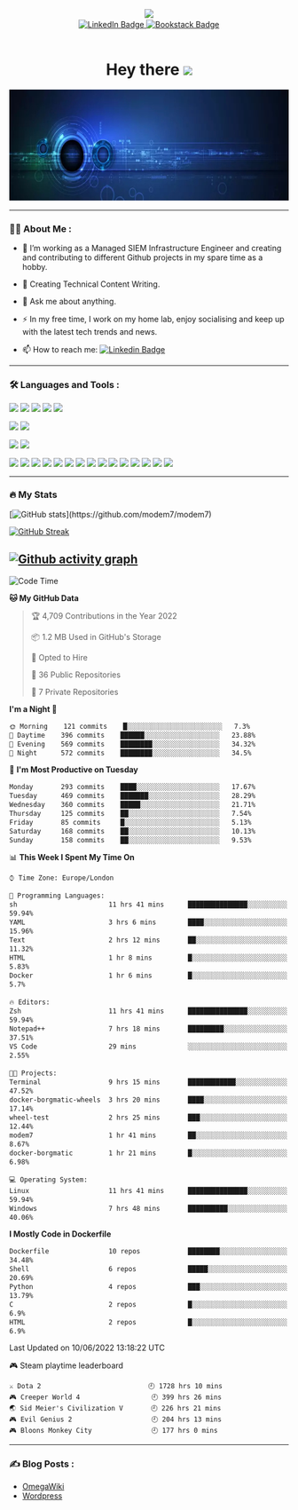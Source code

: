 <div id="header" align="center">
  <img src="https://media.giphy.com/media/f3iwJFOVOwuy7K6FFw/giphy.gif" width="300"/>
<div id="badges">
  <a href="https://www.linkedin.com/in/alexlaneit/">
    <img src="https://img.shields.io/badge/LinkedIn-blue?style=for-the-badge&logo=linkedin&logoColor=white" alt="LinkedIn Badge"/>
  </a>
  <a href="https://omegawiki.modem7.com">
  <img src="https://img.shields.io/badge/Bookstack-blue?style=for-the-badge&logo=BookStack&logoColor=white" alt="Bookstack Badge"/>
  </a>
</div>
  <img src="https://komarev.com/ghpvc/?username=modem7&style=flat-square&color=blue" alt=""/>
<h1>
  Hey there
  <img src="https://media.giphy.com/media/hvRJCLFzcasrR4ia7z/giphy.gif" width="30px"/>
</h1>
</div>

<div align="center">
  <img src="https://github.com/modem7/MiscAssets/blob/master/images/ezgif-6-79e26c05da.jpg" width="800" height="200"/>
</div>

---

### :man_technologist: About Me :
- :telescope: I’m working as a Managed SIEM Infrastructure Engineer and creating and contributing to different Github projects in my spare time as a hobby.

- :seedling: Creating Technical Content Writing.

- 💬 Ask me about anything.

- :zap: In my free time, I work on my home lab, enjoy socialising and keep up with the latest tech trends and news.

- :mailbox: How to reach me: [![Linkedin Badge](https://img.shields.io/badge/-AlexLaneIT-blue?style=flat&logo=Linkedin&logoColor=white)](https://www.linkedin.com/in/alexlaneit/)

---

### :hammer_and_wrench: Languages and Tools :
![](https://img.shields.io/badge/OS-Centos-informational?style=flat&logo=centos&logoColor=white&color=981e32)
![](https://img.shields.io/badge/OS-Debian-informational?style=flat&logo=debian&logoColor=white&color=981e32)
![](https://img.shields.io/badge/OS-RHEL-informational?style=flat&logo=red-hat&logoColor=white&color=981e32)
![](https://img.shields.io/badge/OS-Ubuntu-informational?style=flat&logo=ubuntu&logoColor=white&color=981e32)
![](https://img.shields.io/badge/OS-Windows-informational?style=flat&logo=windows&logoColor=white&color=981e32)

![](https://img.shields.io/badge/Editor-Notepad++-informational?style=flat&logo=notepadplusplus&logoColor=white&color=981e32)
![](https://img.shields.io/badge/Editor-Visual_Studio_Code-informational?style=flat&logo=visual-studio-code&logoColor=white&color=981e32)


![](https://img.shields.io/badge/Shell-Bash-informational?style=flat&logo=gnu-bash&logoColor=white&color=981e32)
![](https://img.shields.io/badge/Shell-ZSH-informational?style=flat&logo=gnu-bash&logoColor=white&color=981e32)

![](https://img.shields.io/badge/Tools-3CX-informational?style=flat&logoColor=white&color=981e32)
![](https://img.shields.io/badge/Tools-Ansible-informational?style=flat&logo=ansible&logoColor=white&color=981e32)
![](https://img.shields.io/badge/Tools-Arduino-informational?style=flat&logo=arduino&logoColor=white&color=981e32)
![](https://img.shields.io/badge/Tools-Borg-informational?style=flat&logoColor=white&color=981e32)
![](https://img.shields.io/badge/Tools-Docker-informational?style=flat&logo=docker&logoColor=white&color=981e32)
![](https://img.shields.io/badge/Tools-Drone_CI-informational?style=flat&logo=drone&logoColor=white&color=981e32)
![](https://img.shields.io/badge/Tools-Git-informational?style=flat&logo=git&logoColor=white&color=981e32)
![](https://img.shields.io/badge/Tools-Github-informational?style=flat&logo=github&logoColor=white&color=981e32)
![](https://img.shields.io/badge/Tools-Gitlab-informational?style=flat&logo=gitlab&logoColor=white&color=981e32)
![](https://img.shields.io/badge/Tools-Jira-informational?style=flat&logo=jira&logoColor=white&color=981e32)
![](https://img.shields.io/badge/Tools-Kanban-informational?style=flat&logoColor=white&color=981e32)
![](https://img.shields.io/badge/Tools-Nginx-informational?style=flat&logo=nginx&logoColor=white&color=981e32)
![](https://img.shields.io/badge/Tools-Raspberry_Pi-informational?style=flat&logo=raspberry-pi&logoColor=white&color=981e32)
![](https://img.shields.io/badge/Tools-Snyk-informational?style=flat&logo=snyk&logoColor=white&color=981e32)
![](https://img.shields.io/badge/Tools-Traefik-informational?style=flat&logoColor=white&color=981e32)

---

### :fire: My Stats
[![GitHub stats](https://github-readme-stats.vercel.app/api?username=modem7&show_icons=true&theme=codeSTACKr&count_private=true")](https://github.com/modem7/modem7)

[![GitHub Streak](http://github-readme-streak-stats.herokuapp.com?user=modem7&theme=elegant&hide_border=true&date_format=j%20M%5B%20Y%5D&background=DD272700)](https://git.io/streak-stats)

[![Github activity graph](https://activity-graph.herokuapp.com/graph?username=modem7&theme=elegant&custom_title=Contribution%20Graph&hide_border=true&bg_color=%20)](https://github.com/modem7/modem7)
---

<!--START_SECTION:waka-->
![Code Time](http://img.shields.io/badge/Code%20Time-0%20secs-blue)

**🐱 My GitHub Data** 

> 🏆 4,709 Contributions in the Year 2022
 > 
> 📦 1.2 MB Used in GitHub's Storage 
 > 
> 💼 Opted to Hire
 > 
> 📜 36 Public Repositories 
 > 
> 🔑 7 Private Repositories  
 > 
**I'm a Night 🦉** 

```text
🌞 Morning    121 commits    █░░░░░░░░░░░░░░░░░░░░░░░░   7.3% 
🌆 Daytime    396 commits    ██████░░░░░░░░░░░░░░░░░░░   23.88% 
🌃 Evening    569 commits    ████████░░░░░░░░░░░░░░░░░   34.32% 
🌙 Night      572 commits    ████████░░░░░░░░░░░░░░░░░   34.5%

```
📅 **I'm Most Productive on Tuesday** 

```text
Monday       293 commits    ████░░░░░░░░░░░░░░░░░░░░░   17.67% 
Tuesday      469 commits    ███████░░░░░░░░░░░░░░░░░░   28.29% 
Wednesday    360 commits    █████░░░░░░░░░░░░░░░░░░░░   21.71% 
Thursday     125 commits    ██░░░░░░░░░░░░░░░░░░░░░░░   7.54% 
Friday       85 commits     █░░░░░░░░░░░░░░░░░░░░░░░░   5.13% 
Saturday     168 commits    ██░░░░░░░░░░░░░░░░░░░░░░░   10.13% 
Sunday       158 commits    ██░░░░░░░░░░░░░░░░░░░░░░░   9.53%

```


📊 **This Week I Spent My Time On** 

```text
⌚︎ Time Zone: Europe/London

💬 Programming Languages: 
sh                       11 hrs 41 mins      ███████████████░░░░░░░░░░   59.94% 
YAML                     3 hrs 6 mins        ████░░░░░░░░░░░░░░░░░░░░░   15.96% 
Text                     2 hrs 12 mins       ██░░░░░░░░░░░░░░░░░░░░░░░   11.32% 
HTML                     1 hr 8 mins         █░░░░░░░░░░░░░░░░░░░░░░░░   5.83% 
Docker                   1 hr 6 mins         █░░░░░░░░░░░░░░░░░░░░░░░░   5.7%

🔥 Editors: 
Zsh                      11 hrs 41 mins      ███████████████░░░░░░░░░░   59.94% 
Notepad++                7 hrs 18 mins       █████████░░░░░░░░░░░░░░░░   37.51% 
VS Code                  29 mins             ░░░░░░░░░░░░░░░░░░░░░░░░░   2.55%

🐱‍💻 Projects: 
Terminal                 9 hrs 15 mins       ████████████░░░░░░░░░░░░░   47.52% 
docker-borgmatic-wheels  3 hrs 20 mins       ████░░░░░░░░░░░░░░░░░░░░░   17.14% 
wheel-test               2 hrs 25 mins       ███░░░░░░░░░░░░░░░░░░░░░░   12.44% 
modem7                   1 hr 41 mins        ██░░░░░░░░░░░░░░░░░░░░░░░   8.67% 
docker-borgmatic         1 hr 21 mins        █░░░░░░░░░░░░░░░░░░░░░░░░   6.98%

💻 Operating System: 
Linux                    11 hrs 41 mins      ███████████████░░░░░░░░░░   59.94% 
Windows                  7 hrs 48 mins       ██████████░░░░░░░░░░░░░░░   40.06%

```

**I Mostly Code in Dockerfile** 

```text
Dockerfile               10 repos            ████████░░░░░░░░░░░░░░░░░   34.48% 
Shell                    6 repos             █████░░░░░░░░░░░░░░░░░░░░   20.69% 
Python                   4 repos             ███░░░░░░░░░░░░░░░░░░░░░░   13.79% 
C                        2 repos             █░░░░░░░░░░░░░░░░░░░░░░░░   6.9% 
HTML                     2 repos             █░░░░░░░░░░░░░░░░░░░░░░░░   6.9%

```



 Last Updated on 10/06/2022 13:18:22 UTC
<!--END_SECTION:waka-->

<!-- steam-box start -->
🎮 Steam playtime leaderboard
```text
⚔️ Dota 2                           🕘 1728 hrs 10 mins
🎮 Creeper World 4                  🕘 399 hrs 26 mins
🌏 Sid Meier's Civilization V       🕘 226 hrs 21 mins
🎮 Evil Genius 2                    🕘 204 hrs 13 mins
🎮 Bloons Monkey City               🕘 177 hrs 0 mins
```
<!-- Powered by https://github.com/YouEclipse/steam-box . -->
<!-- steam-box end -->

---

### :writing_hand: Blog Posts :
- [OmegaWiki](https://omegawiki.modem7.com)
- [Wordpress](https://modem7.wordpress.com)
